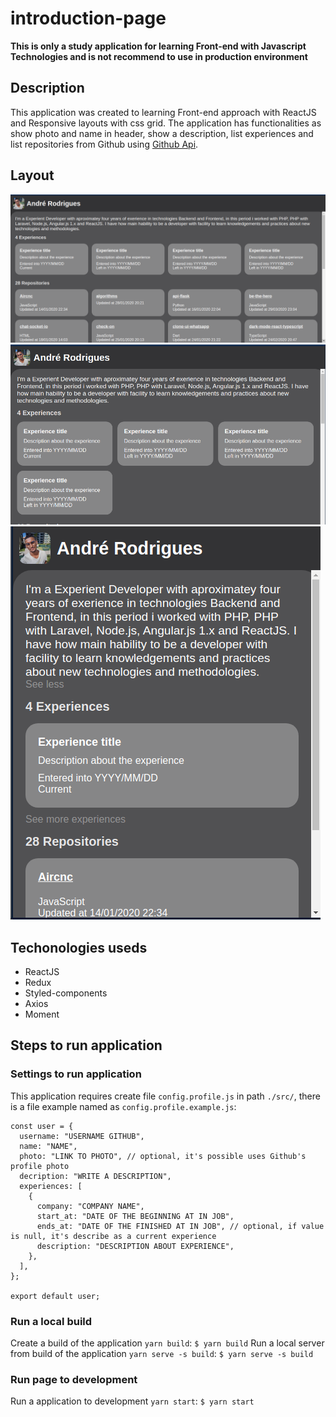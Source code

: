 # introduction-page
**This is only a study application for learning Front-end with Javascript Technologies and is not recommend to use in production environment**

## Description
This application was created to learning Front-end approach with ReactJS and Responsive layouts with css grid.
The application has functionalities as show photo and name in header, show a description, list experiences and
list repositories from Github using [Github Api](https://developer.github.com/v3/).

## Layout
![Desktop](/layout/desktop_screen.png)
![Medium Screen](/layout/medium_screen.png)
![mobile](/layout/mobile_screen.png)

## Techonologies useds

* ReactJS
* Redux
* Styled-components
* Axios
* Moment

## Steps to run application
### Settings to run application
This application requires create file `config.profile.js` in path `./src/`,
there is a file example named as `config.profile.example.js`:

```
const user = {
  username: "USERNAME GITHUB",
  name: "NAME",
  photo: "LINK TO PHOTO", // optional, it's possible uses Github's profile photo
  decription: "WRITE A DESCRIPTION",
  experiences: [
    {
      company: "COMPANY NAME",
      start_at: "DATE OF THE BEGINNING AT IN JOB",
      ends_at: "DATE OF THE FINISHED AT IN JOB", // optional, if value is null, it's describe as a current experience
      description: "DESCRIPTION ABOUT EXPERIENCE",
    },
  ],
};

export default user;
```

### Run a local build

Create a build of the application `yarn build`:
`$ yarn build`
Run a local server from build of the application `yarn serve -s build`:
`$ yarn serve -s build`

### Run page to development

Run a application to development `yarn start`:
`$ yarn start`
